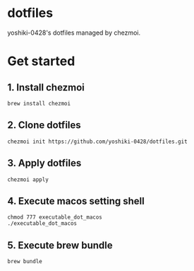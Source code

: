 # dotfiles
yoshiki-0428's dotfiles managed by chezmoi.

# Get started
## 1. Install chezmoi

```
brew install chezmoi
```

## 2. Clone dotfiles

```
chezmoi init https://github.com/yoshiki-0428/dotfiles.git
```

## 3. Apply dotfiles

```
chezmoi apply
```

## 4. Execute macos setting shell

```
chmod 777 executable_dot_macos
./executable_dot_macos
```

## 5. Execute brew bundle

```
brew bundle
```

